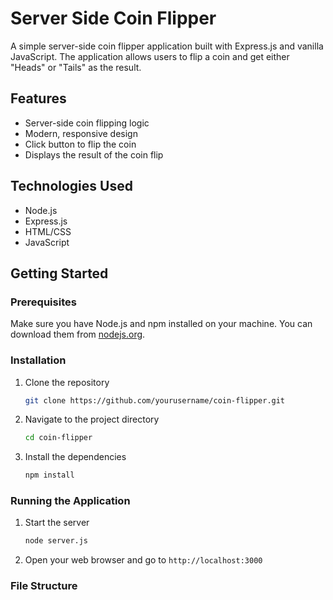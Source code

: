 # Server Side Coin Flipper

A simple server-side coin flipper application built with Express.js and vanilla JavaScript. The application allows users to flip a coin and get either "Heads" or "Tails" as the result.

## Features

- Server-side coin flipping logic
- Modern, responsive design
- Click button to flip the coin
- Displays the result of the coin flip

## Technologies Used

- Node.js
- Express.js
- HTML/CSS
- JavaScript

## Getting Started

### Prerequisites

Make sure you have Node.js and npm installed on your machine. You can download them from [nodejs.org](https://nodejs.org/).

### Installation

1. Clone the repository

   ```bash
   git clone https://github.com/yourusername/coin-flipper.git
   ```

2. Navigate to the project directory

   ```bash
   cd coin-flipper
   ```

3. Install the dependencies
   ```bash
   npm install
   ```

### Running the Application

1. Start the server

   ```bash
   node server.js
   ```

2. Open your web browser and go to `http://localhost:3000`

### File Structure
